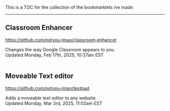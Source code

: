 This is a TOC for the collection of the bookmarklets ive made

---

## Classroom Enhancer
https://github.com/notyou-lmao/classroom-enhancer

Changes the way Google Classroom appears to you.
<br>Updated Monday, Feb 17th, 2025, 10:37am EST
<br><br>
## Moveable Text editor
https://github.com/notyou-lmao/textpad

Adds a moveable text editor to any website.
<br>Updated Monday, Mar 3rd, 2025, 11:02am EST
